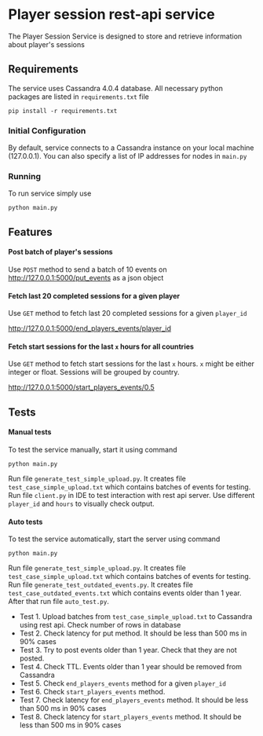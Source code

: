 # Player session rest-api service

The Player Session Service is designed to store and retrieve information about
player's sessions

## Requirements
The service uses Cassandra 4.0.4 database. All necessary python packages are
listed in `requirements.txt` file

```shell
pip install -r requirements.txt
```

### Initial Configuration

By default, service connects to a Cassandra instance on your local machine
(127.0.0.1). You can also specify a list of IP addresses for nodes in `main.py`

### Running

To run service simply use

```shell
python main.py
```


## Features

#### Post batch of player's sessions
Use `POST` method to send a batch of 10 events on http://127.0.0.1:5000/put_events
as a json object

#### Fetch last 20 completed sessions for a given player
Use `GET` method to fetch last 20 completed sessions for a given `player_id`

http://127.0.0.1:5000/end_players_events/player_id

#### Fetch start sessions for the last `x` hours for all countries
Use `GET` method to fetch start sessions for the last `x` hours. `x` might be
either integer or float. Sessions will be grouped by country.

http://127.0.0.1:5000/start_players_events/0.5

## Tests
#### Manual tests
To test the service manually, start it using command
```shell
python main.py
```
Run file `generate_test_simple_upload.py`. It creates file
`test_case_simple_upload.txt` which contains batches of events for testing.
Run file `client.py` in IDE to test interaction with rest api server. Use
different `player_id` and `hours` to visually check output.
#### Auto tests
To test the service automatically, start the server using command
```shell
python main.py
```
Run file `generate_test_simple_upload.py`. It creates file
`test_case_simple_upload.txt` which contains batches of events for testing.
Run file `generate_test_outdated_events.py`. It creates file
`test_case_outdated_events.txt` which contains events older than 1 year.
After that run file `auto_test.py`.
* Test 1. Upload batches from `test_case_simple_upload.txt` to Cassandra
using rest api. Check number of rows in database
* Test 2. Check latency for put method. It should be less than 500 ms in 90%
cases
* Test 3. Try to post events older than 1 year. Check that they are not posted.
* Test 4. Check TTL. Events older than 1 year should be removed from Cassandra
* Test 5. Check `end_players_events` method for a given `player_id`
* Test 6. Check `start_players_events` method. 
* Test 7. Check latency for `end_players_events` method. It should be less
than 500 ms in 90% cases
* Test 8. Check latency for `start_players_events` method. It should be less
than 500 ms in 90% cases
